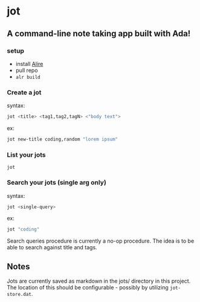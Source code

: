 # jot
## A command-line note taking app built with Ada!

### setup
- install [Alire](https://alire.ada.dev/docs/#getting-started)
- pull repo
- `alr build`
### Create a jot
syntax:
```bash
jot <title> <tag1,tag2,tagN> <"body text">
```
ex:
```bash
jot new-title coding,random "lorem ipsum"
```

### List your jots
```
jot
```

### Search your jots (single arg only)
syntax:
```bash
jot <single-query>
```
ex:
```bash
jot "coding"
```

Search queries procedure is currently a no-op procedure. The idea is to be able to search against title and tags.

## Notes
Jots are currently saved as markdown in the jots/ directory in this project.  The location of this should be configurable - possibly by utilizing `jot-store.dat`.